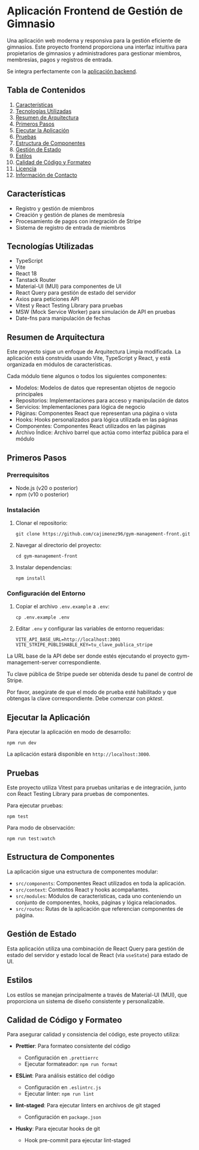 # Aplicación Frontend de Gestión de Gimnasio

Una aplicación web moderna y responsiva para la gestión eficiente de gimnasios. Este proyecto frontend proporciona una interfaz intuitiva para propietarios de gimnasios y administradores para gestionar miembros, membresías, pagos y registros de entrada.

Se integra perfectamente con la [aplicación backend](https://github.com/cajimenez96/gym-management-front.git).

## Tabla de Contenidos

1. [Características](#características)
2. [Tecnologías Utilizadas](#tecnologías-utilizadas)
3. [Resumen de Arquitectura](#resumen-de-arquitectura)
4. [Primeros Pasos](#primeros-pasos)
5. [Ejecutar la Aplicación](#ejecutar-la-aplicación)
6. [Pruebas](#pruebas)
7. [Estructura de Componentes](#estructura-de-componentes)
8. [Gestión de Estado](#gestión-de-estado)
9. [Estilos](#estilos)
10. [Calidad de Código y Formateo](#calidad-de-código-y-formateo)
11. [Licencia](#licencia)
12. [Información de Contacto](#información-de-contacto)

## Características

- Registro y gestión de miembros
- Creación y gestión de planes de membresía
- Procesamiento de pagos con integración de Stripe
- Sistema de registro de entrada de miembros

## Tecnologías Utilizadas

- TypeScript
- Vite
- React 18
- Tanstack Router
- Material-UI (MUI) para componentes de UI
- React Query para gestión de estado del servidor
- Axios para peticiones API
- Vitest y React Testing Library para pruebas
- MSW (Mock Service Worker) para simulación de API en pruebas
- Date-fns para manipulación de fechas

## Resumen de Arquitectura

Este proyecto sigue un enfoque de Arquitectura Limpia modificada. La aplicación está construida usando Vite, TypeScript y React, y está organizada en módulos de características.

Cada módulo tiene algunos o todos los siguientes componentes:

- Modelos: Modelos de datos que representan objetos de negocio principales
- Repositorios: Implementaciones para acceso y manipulación de datos
- Servicios: Implementaciones para lógica de negocio
- Páginas: Componentes React que representan una página o vista
- Hooks: Hooks personalizados para lógica utilizada en las páginas
- Componentes: Componentes React utilizados en las páginas
- Archivo Índice: Archivo barrel que actúa como interfaz pública para el módulo

## Primeros Pasos

### Prerrequisitos

- Node.js (v20 o posterior)
- npm (v10 o posterior)

### Instalación

1. Clonar el repositorio:

   ```
   git clone https://github.com/cajimenez96/gym-management-front.git
   ```

2. Navegar al directorio del proyecto:

   ```
   cd gym-management-front
   ```

3. Instalar dependencias:
   ```
   npm install
   ```

### Configuración del Entorno

1. Copiar el archivo `.env.example` a `.env`:

   ```
   cp .env.example .env
   ```

2. Editar `.env` y configurar las variables de entorno requeridas:
   ```
   VITE_API_BASE_URL=http://localhost:3001
   VITE_STRIPE_PUBLISHABLE_KEY=tu_clave_publica_stripe
   ```

La URL base de la API debe ser donde estés ejecutando el proyecto gym-management-server correspondiente.

Tu clave pública de Stripe puede ser obtenida desde tu panel de control de Stripe.

Por favor, asegúrate de que el modo de prueba esté habilitado y que obtengas la clave correspondiente. Debe comenzar con pk*test*.

## Ejecutar la Aplicación

Para ejecutar la aplicación en modo de desarrollo:

```
npm run dev
```

La aplicación estará disponible en `http://localhost:3000`.

## Pruebas

Este proyecto utiliza Vitest para pruebas unitarias e de integración, junto con React Testing Library para pruebas de componentes.

Para ejecutar pruebas:

```
npm test
```

Para modo de observación:

```
npm run test:watch
```

## Estructura de Componentes

La aplicación sigue una estructura de componentes modular:

- `src/components`: Componentes React utilizados en toda la aplicación.
- `src/context`: Contextos React y hooks acompañantes.
- `src/modules`: Módulos de características, cada uno conteniendo un conjunto de componentes, hooks, páginas y lógica relacionados.
- `src/routes`: Rutas de la aplicación que referencian componentes de página.

## Gestión de Estado

Esta aplicación utiliza una combinación de React Query para gestión de estado del servidor y estado local de React (via `useState`) para estado de UI.

## Estilos

Los estilos se manejan principalmente a través de Material-UI (MUI), que proporciona un sistema de diseño consistente y personalizable.

## Calidad de Código y Formateo

Para asegurar calidad y consistencia del código, este proyecto utiliza:

- **Prettier**: Para formateo consistente del código

    - Configuración en `.prettierrc`
    - Ejecutar formateador: `npm run format`

- **ESLint**: Para análisis estático del código

    - Configuración en `.eslintrc.js`
    - Ejecutar linter: `npm run lint`

- **lint-staged**: Para ejecutar linters en archivos de git staged

    - Configuración en `package.json`

- **Husky**: Para ejecutar hooks de git
    - Hook pre-commit para ejecutar lint-staged